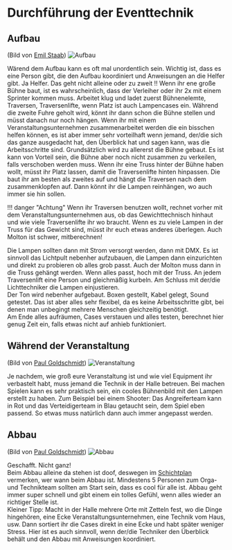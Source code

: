 # Durchführung der Eventtechnik
## Aufbau
(Bild von [Emil Staab](https://wiki.esport-heidelberg.de/uebersicht/personen/emilstaab/))
![Aufbau](https://i.imgur.com/eqVhpu8.jpg) 

Wärend dem Aufbau kann es oft mal unordentlich sein. Wichtig ist, dass es eine Person gibt, die den Aufbau koordiniert und Anweisungen an die Helfer gibt. Ja Helfer. Das geht nicht alleine oder zu zweit !!
Wenn ihr ene große Bühne baut, ist es wahrscheinlich, dass der Verleiher oder ihr 2x mit einem Sprinter kommen muss. Arbeitet klug und ladet zuerst Bühnenelemte, Traversen, Traversenlifte, wenn Platz ist auch Lampencases ein. Während die zweite Fuhre geholt wird, könnt ihr dann schon die Bühne stellen und müsst danach nur noch hängen. Wenn ihr mit einem Veranstaltungsunternehmen zusammenarbeitet werden die ein bisschen helfen können, es ist aber immer sehr vorteilhaft wenn jemand, der/die sich das ganze ausgedacht hat, den Überblick hat und sagen kann, was die Arbeitsschritte sind. Grundsätzlich wird zu allererst die Bühne gebaut. Es ist kann von Vorteil sein, die Bühne aber noch nicht zusammen zu verkeilen, falls verschoben werden muss. Wenn ihr eine Truss hinter der Bühne haben wollt, müsst ihr Platz lassen, damit die Traversenlifte hinten hinpassen. Die baut ihr am besten als zweites auf und hängt die Traversen nach dem zusammenklopfen auf. Dann könnt ihr die Lampen reinhängen, wo auch immer sie hin sollen. 

!!! danger "Achtung"
        Wenn ihr Traversen benutzen wollt, rechnet vorher mit dem Veranstaltungsunternehmen aus, ob das Gewichttechnisch hinhaut und wie viele Traversenlifte ihr wo braucht. Wenn es zu viele Lampen in der Truss für das Gewicht sind, müsst ihr euch etwas anderes überlegen. Auch Molton ist schwer, mitberechnen!   	  


Die Lampen sollten dann mit Strom versorgt werden, dann mit DMX. Es ist sinnvoll das Lichtpult nebenher aufzubauen, die Lampen dann einzurichten und direkt zu probieren ob alles grob passt. Auch der Molton muss dann in die Truss gehängt werden. Wenn alles passt, hoch mit der Truss. An jedem Traversenlift eine Person und gleichmäßig kurbeln. Am Schluss mit der/die Lichttechniker die Lampen einjustieren.   
Der Ton wird nebenher aufgebaut. Boxen gestellt, Kabel gelegt, Sound getestet. Das ist aber alles sehr flexibel, da es keine Arbeitsschritte gibt, bei denen man unbegingt mehrere Menschen gleichzeitig benötigt.    
Am Ende alles aufräumen, Cases verstauen und alles testen, berechnet hier genug Zeit ein, falls etwas nicht auf anhieb funktioniert.

## Während der Veranstaltung
(Bild von [Paul Goldschmidt](https://wiki.esport-heidelberg.de/uebersicht/personen/paulgoldschmidt/))
![Veranstaltung](https://i.imgur.com/M8P6jP9.jpg)       

Je nachdem, wie groß eure Veranstaltung ist und wie viel Equipment ihr verbastelt habt, muss jemand die Technik in der Halle betreuen. Bei machen Spielen kann es sehr praktisch sein, ein cooles Bühnenbild mit den Lampen erstellt zu haben. Zum Beispiel bei einem Shooter: Das Angreiferteam kann in Rot und das Verteidigerteam in Blau getaucht sein, dem Spiel eben passend. So etwas muss natürlich dann auch immer angepasst werden. 

## Abbau
(Bild von [Paul Goldschmidt](https://wiki.esport-heidelberg.de/uebersicht/personen/paulgoldschmidt/))
![Abbau](https://i.imgur.com/gQie6De.jpg)       

Geschafft. Nicht ganz!  
Beim Abbau alleine da stehen ist doof, deswegen im [Schichtplan](https://wiki.esport-heidelberg.de/anleitungen/eventtechnik/planung/#schichtplan-fur-die-veranstaltung) vermerken, wer wann beim Abbau ist. Mindestens 5 Personen zum Orga- und Technikteam sollten am Start sein, dass es cool für alle ist. Abbau geht immer super schnell und gibt einem ein tolles Gefühl, wenn alles wieder an richtiger Stelle ist.        
Kleiner Tipp: Macht in der Halle mehrere Orte mit Zetteln fest, wo die Dinge hingehören, eine Ecke Veranstaltungsunternehmen, eine Technik vom Haus, usw. Dann sortiert ihr die Cases direkt in eine Ecke und habt später weniger Stress. Hier ist es auch sinnvoll, wenn der/die Techniker den Überblick behält und den Abbau mit Anweisungen koordiniert.

